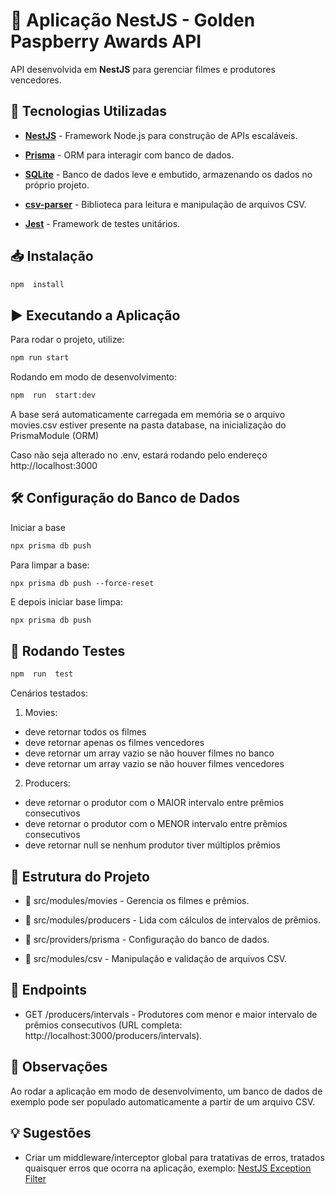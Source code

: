 
# 📌 Aplicação NestJS - Golden Paspberry Awards API

API desenvolvida em **NestJS** para gerenciar filmes e produtores vencedores.

## 🚀 Tecnologias Utilizadas

-  [**NestJS**](https://docs.nestjs.com/) - Framework Node.js para construção de APIs escaláveis.

-  [**Prisma**](https://www.prisma.io/docs) - ORM para interagir com banco de dados.

-  [**SQLite**](https://www.sqlite.org/docs.html) - Banco de dados leve e embutido, armazenando os dados no próprio projeto.

-  [**csv-parser**](https://www.npmjs.com/package/csv-parser) - Biblioteca para leitura e manipulação de arquivos CSV.

-  [**Jest**](https://jestjs.io/docs/getting-started) - Framework de testes unitários.

## 📥 Instalação

```sh
npm  install
```

## ▶️  Executando  a  Aplicação
Para  rodar  o  projeto,  utilize:

```sh
npm run start
```
Rodando em modo de desenvolvimento:

```sh
npm  run  start:dev
```

A base será automaticamente carregada em memória se o arquivo movies.csv estiver presente na pasta database, na inicialização do PrismaModule (ORM)

Caso não seja alterado no .env, estará rodando pelo endereço http://localhost:3000

## 🛠  Configuração  do  Banco  de  Dados

Iniciar a base
```sh 
npx prisma db push
```

Para limpar a base:
```
npx prisma db push --force-reset
```

E depois iniciar base limpa:
```sh 
npx prisma db push
```

## 🧪 Rodando Testes

```sh
npm  run  test
```

Cenários testados:
1. Movies:
  - deve retornar todos os filmes
  - deve retornar apenas os filmes vencedores
  - deve retornar um array vazio se não houver filmes no banco
  - deve retornar um array vazio se não houver filmes vencedores

2. Producers:
  - deve retornar o produtor com o MAIOR intervalo entre prêmios consecutivos
  - deve retornar o produtor com o MENOR intervalo entre prêmios consecutivos
  - deve retornar null se nenhum produtor tiver múltiplos prêmios

## 📁  Estrutura  do  Projeto

-  📂  src/modules/movies  -  Gerencia  os  filmes  e  prêmios.

-  📂  src/modules/producers  -  Lida  com  cálculos  de  intervalos  de  prêmios.

-  📂  src/providers/prisma  -  Configuração  do  banco  de  dados.

-  📂  src/modules/csv  -  Manipulação  e  validação  de  arquivos  CSV.

## 📄  Endpoints

-  GET  /producers/intervals  -  Produtores com menor e maior intervalo de prêmios consecutivos (URL completa: http://localhost:3000/producers/intervals).

## 📌  Observações

Ao  rodar  a  aplicação  em  modo  de  desenvolvimento,  um  banco  de  dados  de  exemplo  pode  ser  populado  automaticamente  a  partir  de  um  arquivo  CSV.

## 💡 Sugestões

- Criar um middleware/interceptor global para tratativas de erros, tratados quaisquer erros que ocorra na aplicação, exemplo: [NestJS Exception Filter](https://docs.nestjs.com/exception-filters)